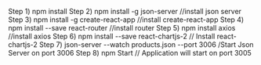 Step 1) npm install 
Step 2) npm install -g json-server //install json server
Step 3) npm install -g create-react-app  //install create-react-app
Step 4) npm install --save react-router //install router
Step 5) npm install axios  //install axios
Step 6) npm install --save react-chartjs-2   // Install react-chartjs-2
Step 7) json-server --watch products.json --port 3006  /Start Json Server on port 3006
Step 8) npm Start  // Application will start on port 3005
